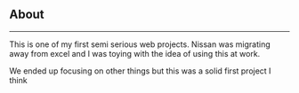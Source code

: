 ## About

---

This is one of my first semi serious web projects. Nissan was migrating away from excel and I was toying with the idea of using this at work.

We ended up focusing on other things but this was a solid first project I think
